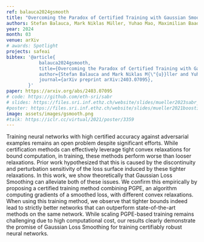 ```yaml
---
ref: balauca2024gsmooth
title: "Overcoming the Paradox of Certified Training with Gaussian Smoothing"
authors: Stefan Balauca, Mark Niklas Müller, Yuhao Mao, Maximilian Baader, Marc Fischer, Martin Vechev
year: 2024
month: 03
venue: arXiv
# awards: Spotlight
projects: safeai
bibtex: '@article{
			balauca2024gsmooth,  
			title={Overcoming the Paradox of Certified Training with Gaussian Smoothing},  
			author={Stefan Balauca and Mark Niklas M{\"{u}}ller and Yuhao Mao and Maximilian Baader and Marc Fischer and Martin T. Vechev},  
		    journal={arXiv preprint arXiv:2403.07095},
		}'
paper: https://arxiv.org/abs/2403.07095
# code: https://github.com/eth-sri/sabr
# slides: https://files.sri.inf.ethz.ch/website/slides/mueller2023sabr_slides.pdf
#poster: https://files.sri.inf.ethz.ch/website/slides/mueller2021boosting_poster.pdf
image: assets/images/gsmooth.png
#talk: https://iclr.cc/virtual/2021/poster/3359
---
```


Training neural networks with high certified accuracy against adversarial examples remains an open problem despite significant efforts. While certification methods can effectively leverage tight convex relaxations for bound computation, in training, these methods perform worse than looser relaxations. Prior work hypothesized that this is caused by the discontinuity and perturbation sensitivity of the loss surface induced by these tighter relaxations. In this work, we show theoretically that Gaussian Loss Smoothing can alleviate both of these issues. We confirm this empirically by proposing a certified training method combining PGPE, an algorithm computing gradients of a smoothed loss, with different convex relaxations. When using this training method, we observe that tighter bounds indeed lead to strictly better networks that can outperform state-of-the-art methods on the same network. While scaling PGPE-based training remains challenging due to high computational cost, our results clearly demonstrate the promise of Gaussian Loss Smoothing for training certifiably robust neural networks.